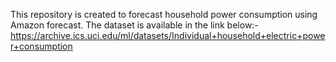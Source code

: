 This repository is created to forecast household power consumption using Amazon forecast.
The dataset is available in the link below:-
https://archive.ics.uci.edu/ml/datasets/Individual+household+electric+power+consumption

